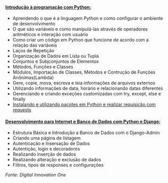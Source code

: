 #### [Introdução à programação com Python:](https://github.com/Tati-Ramos/Python/tree/master/Introducao)
 - Aprendendo o que é a linguagem Python e como configurar o ambiente de desenvolvimento
 - O que são variáveis e como manipulá-las através de operadores aritméticos e interação com usuário
 - Como criar um código em Python que funcione de acordo com a relação das variáveis
 - Laços de Repetição
 - Organização de Dados em Lista ou Tupla
 - Conjuntos e Subjconjuntos de Elementos 
 - Métodos, Funções e Classes
 - Módulos, Importação de Classes, Métodos e Contrução de Funções Anônimas(Lambda)
 - Gere, copie, mova, escreva e leia informações de arquivos externos
 - Utilizando informações de data, horário e relacionando datas diferentes
 - Gerenciando e criando exceções customizadas com try, except, else e finally
 - [Instalando e utilizando pacotes em Python e realizar requisição com requests](https://github.com/Tati-Ramos/Python/tree/master/hello_django)

#### [Desenvolvimento para Internet e Banco de Dados com Python e Django:](https://github.com/Tati-Ramos/Python/tree/master/agenda)
 - Estrutura Básica e Introdução a Banco de Dados com o Django-Admin
 - Criando uma página de listagem
 - Autenticação e Insersação de Dados
 - Autentição, login e decoradores
 - Realizando inserção de dados
 - Realizando alteração e exclusão de dados
 - Filtros, tipos de responses e configurações





_Fonte: Digital Innovation One_

